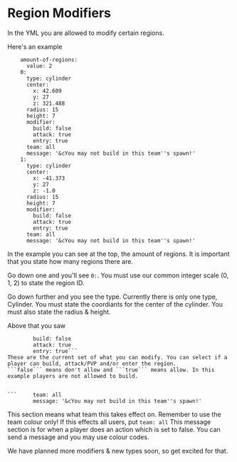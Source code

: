 # Region Modifiers 

In the YML you are allowed to modify certain regions. 

Here's an example

```  modified-regions:
    amount-of-regions:
      value: 2
    0:
      type: cylinder
      center: 
        x: 42.609
        y: 27
        z: 321.488
      radius: 15
      height: 7
      modifier:
        build: false
        attack: true
        entry: true
      team: all
      message: '&cYou may not build in this team''s spawn!'
    1:
      type: cylinder
      center:
        x: -41.373
        y: 27
        z: -1.0
      radius: 15
      height: 7
      modifier:
        build: false
        attack: true
        entry: true
      team: all
      message: '&cYou may not build in this team''s spawn!'
```

In the example you can see at the top, the amount of regions. 
It is important that you state how many regions there are.

Go down one and you'll see ```0:```. You must use our common integer scale (0, 1, 2) to state the region ID.

Go down further and you see the type.
Currently there is only one type, Cylinder. 
You must state the coordiants for the center of the cylinder.
You must also state the radius & height. 

Above that you saw
```      modifier:
        build: false
        attack: true
        entry: true```
These are the current set of what you can modify. You can select if a player can build, attack/PVP and/or enter the region. 
```false``` means don't allow and ```true``` means allow. In this example players are not allowed to build.


```     team: all
        message: '&cYou may not build in this team''s spawn!'
```

This section means what team this takes effect on. Remember to use the team colour only! If this effects all users, put ```team: all```
This message section is for when a player does an action which is set to false. You can send a message and you may use colour codes.

We have planned more modifiers & new types soon, so get excited for that.
